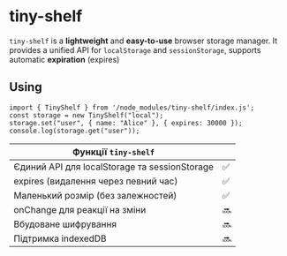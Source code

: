 # tiny-shelf

`tiny-shelf` is a **lightweight** and **easy-to-use** browser storage manager. It provides a unified API for `localStorage` and `sessionStorage`, supports automatic **expiration** (expires)

## Using
  ```
  import { TinyShelf } from '/node_modules/tiny-shelf/index.js';
  const storage = new TinyShelf("local");
  storage.set("user", { name: "Alice" }, { expires: 30000 });
  console.log(storage.get("user"));
  ```
  
| Функції	`tiny-shelf` |  |	
| ---------------------- |--|
| Єдиний API для localStorage та sessionStorage |	✅	|
| expires (видалення через певний час) |	✅	|
| Маленький розмір (без залежностей) | 	✅	|
| onChange для реакції на зміни |	🔜	|
| Вбудоване шифрування |	🔜	|
| Підтримка indexedDB |	🔜	|